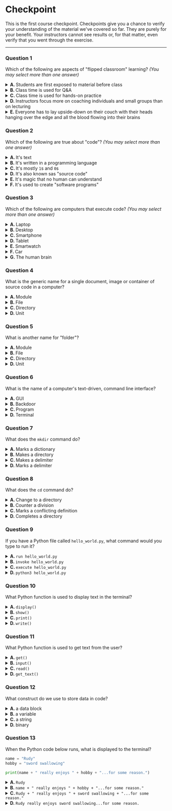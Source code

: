 
# Checkpoint

This is the first course checkpoint. Checkpoints give you a chance to verify your understanding of the material we've covered so far. They are purely for your benefit. Your instructors cannot see results or, for that matter, even verify that you went through the exercise.

---
### Question 1

Which of the following are aspects of "flipped classroom" learning? _(You may select more than one answer)_

<details>
<summary>
<b>A. </b>
Students are first exposed to material before class
</summary>

&emsp; :heavy_check_mark: **CORRECT**

</details>
<details>
<summary>
<b>B. </b>
Class time is used for Q&A
</summary>

&emsp; :heavy_check_mark: **CORRECT**

</details>
<details>
<summary>
<b>C. </b>
Class time is used for hands-on practice
</summary>

&emsp; :heavy_check_mark: **CORRECT**

</details>
<details>
<summary>
<b>D. </b>
Instructors focus more on coaching individuals and small groups than on lecturing
</summary>

&emsp; :heavy_check_mark: **CORRECT**

</details>
<details>
<summary>
<b>E. </b>
Everyone has to lay upside-down on their couch with their heads hanging over the edge and all the blood flowing into their brains
</summary>

&emsp; :x: **INCORRECT**

</details>

### Question 2

Which of the following are true about "code"? _(You may select more than one answer)_

<details>
<summary>
<b>A. </b>
It's text
</summary>

&emsp; :heavy_check_mark: **CORRECT**

</details>
<details>
<summary>
<b>B. </b>
It's written in a programming language
</summary>

&emsp; :heavy_check_mark: **CORRECT**

</details>
<details>
<summary>
<b>C. </b>
It's mostly <code>1</code>s and <code>0</code>s
</summary>

&emsp; :x: **INCORRECT**

</details>
<details>
<summary>
<b>D. </b>
It's also known sas "source code"
</summary>

&emsp; :heavy_check_mark: **CORRECT**

</details>
<details>
<summary>
<b>E. </b>
It's magic that no human can understand
</summary>

&emsp; :x: **INCORRECT**

</details>
<details>
<summary>
<b>F. </b>
It's used to create "software programs"
</summary>

&emsp; :heavy_check_mark: **CORRECT**

</details>

### Question 3

Which of the following are computers that execute code? _(You may select more than one answer)_

<details>
<summary>
<b>A. </b>
Laptop
</summary>

&emsp; :heavy_check_mark: **CORRECT**

</details>
<details>
<summary>
<b>B. </b>
Desktop
</summary>

&emsp; :heavy_check_mark: **CORRECT**

</details>
<details>
<summary>
<b>C. </b>
Smartphone
</summary>

&emsp; :heavy_check_mark: **CORRECT**

</details>
<details>
<summary>
<b>D. </b>
Tablet
</summary>

&emsp; :heavy_check_mark: **CORRECT**

</details>
<details>
<summary>
<b>E. </b>
Smartwatch
</summary>

&emsp; :heavy_check_mark: **CORRECT**

</details>
<details>
<summary>
<b>F. </b>
Car
</summary>

&emsp; :heavy_check_mark: **CORRECT**

</details>
<details>
<summary>
<b>G. </b>
The human brain
</summary>

&emsp; :x: **INCORRECT**

</details>

### Question 4

What is the generic name for a single document, image or container of source code in a computer?

<details>
<summary>
<b>A. </b>
Module
</summary>

&emsp; :x: **INCORRECT**

</details>
<details>
<summary>
<b>B. </b>
File
</summary>

&emsp; :heavy_check_mark: **CORRECT**

</details>
<details>
<summary>
<b>C. </b>
Directory
</summary>

&emsp; :x: **INCORRECT**

</details>
<details>
<summary>
<b>D. </b>
Unit
</summary>

&emsp; :x: **INCORRECT**

</details>

### Question 5

What is another name for "folder"?

<details>
<summary>
<b>A. </b>
Module
</summary>

&emsp; :x: **INCORRECT**

</details>
<details>
<summary>
<b>B. </b>
File
</summary>

&emsp; :x: **INCORRECT**

</details>
<details>
<summary>
<b>C. </b>
Directory
</summary>

&emsp; :heavy_check_mark: **CORRECT**

</details>
<details>
<summary>
<b>D. </b>
Unit
</summary>

&emsp; :x: **INCORRECT**

</details>

### Question 6

What is the name of a computer's text-driven, command line interface?

<details>
<summary>
<b>A. </b>
GUI
</summary>

&emsp; :x: **INCORRECT**

</details>
<details>
<summary>
<b>B. </b>
Backdoor
</summary>

&emsp; :x: **INCORRECT**

</details>
<details>
<summary>
<b>C. </b>
Program
</summary>

&emsp; :x: **INCORRECT**

</details>
<details>
<summary>
<b>D. </b>
Terminal
</summary>

&emsp; :heavy_check_mark: **CORRECT**

</details>

### Question 7

What does the `mkdir` command do?

<details>
<summary>
<b>A. </b>
Marks a dictionary
</summary>

&emsp; :x: **INCORRECT**

</details>
<details>
<summary>
<b>B. </b>
Makes a directory
</summary>

&emsp; :heavy_check_mark: **CORRECT**

</details>
<details>
<summary>
<b>C. </b>
Makes a delimiter
</summary>

&emsp; :x: **INCORRECT**

</details>
<details>
<summary>
<b>D. </b>
Marks a delimiter
</summary>

&emsp; :x: **INCORRECT**

</details>

### Question 8

What does the `cd` command do?

<details>
<summary>
<b>A. </b>
Change to a directory
</summary>

&emsp; :heavy_check_mark: **CORRECT**

</details>
<details>
<summary>
<b>B. </b>
Counter a division
</summary>

&emsp; :x: **INCORRECT**

</details>
<details>
<summary>
<b>C. </b>
Marks a conflicting definition
</summary>

&emsp; :x: **INCORRECT**

</details>
<details>
<summary>
<b>D. </b>
Completes a directory
</summary>

&emsp; :x: **INCORRECT**

</details>

### Question 9

If you have a Python file called `hello_world.py`, what command would you type to run it?

<details>
<summary>
<b>A. </b>
<code>run hello_world.py</code>
</summary>

&emsp; :x: **INCORRECT**

</details>
<details>
<summary>
<b>B. </b>
<code>invoke hello_world.py</code>
</summary>

&emsp; :x: **INCORRECT**

</details>
<details>
<summary>
<b>C. </b>
<code>execute hello_world.py</code>
</summary>

&emsp; :x: **INCORRECT**

</details>
<details>
<summary>
<b>D. </b>
<code>python3 hello_world.py</code>
</summary>

&emsp; :heavy_check_mark: **CORRECT**

</details>

### Question 10

What Python function is used to display text in the terminal?

<details>
<summary>
<b>A. </b>
<code>display()</code>
</summary>

&emsp; :x: **INCORRECT**

</details>
<details>
<summary>
<b>B. </b>
<code>show()</code>
</summary>

&emsp; :x: **INCORRECT**

</details>
<details>
<summary>
<b>C. </b>
<code>print()</code>
</summary>

&emsp; :heavy_check_mark: **CORRECT**

</details>
<details>
<summary>
<b>D. </b>
<code>write()</code>
</summary>

&emsp; :x: **INCORRECT**

</details>

### Question 11

What Python function is used to get text from the user?

<details>
<summary>
<b>A. </b>
<code>get()</code>
</summary>

&emsp; :x: **INCORRECT**

</details>
<details>
<summary>
<b>B. </b>
<code>input()</code>
</summary>

&emsp; :heavy_check_mark: **CORRECT**

</details>
<details>
<summary>
<b>C. </b>
<code>read()</code>
</summary>

&emsp; :x: **INCORRECT**

</details>
<details>
<summary>
<b>D. </b>
<code>get_text()</code>
</summary>

&emsp; :x: **INCORRECT**

</details>

### Question 12

What construct do we use to store data in code?

<details>
<summary>
<b>A. </b>
a data block
</summary>

&emsp; :x: **INCORRECT**

</details>
<details>
<summary>
<b>B. </b>
a variable
</summary>

&emsp; :heavy_check_mark: **CORRECT**

</details>
<details>
<summary>
<b>C. </b>
a string
</summary>

&emsp; :x: **INCORRECT**

</details>
<details>
<summary>
<b>D. </b>
binary
</summary>

&emsp; :x: **INCORRECT**

</details>

### Question 13

When the Python code below runs, what is displayed to the terminal?

```python
name = "Rudy"
hobby = "sword swallowing"

print(name + " really enjoys " + hobby + "...for some reason.")
```

<details>
<summary>
<b>A. </b>
<code>Rudy</code>
</summary>

&emsp; :x: **INCORRECT**

</details>
<details>
<summary>
<b>B. </b>
<code>name + " really enjoys " + hobby + "...for some reason."</code>
</summary>

&emsp; :x: **INCORRECT**

</details>
<details>
<summary>
<b>C. </b>
<code>Rudy + " really enjoys " + sword swallowing + "...for some reason."</code>
</summary>

&emsp; :x: **INCORRECT**

</details>
<details>
<summary>
<b>D. </b>
<code>Rudy really enjoys sword swallowing...for some reason.</code>
</summary>

&emsp; :heavy_check_mark: **CORRECT**

</details>
